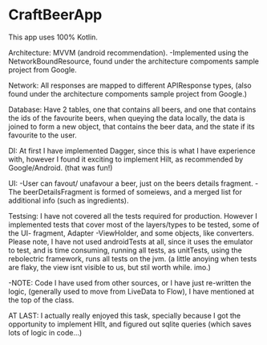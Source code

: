 # CraftBeerApp

This app uses 100% Kotlin.

Architecture:
MVVM (android recommendation).
-Implemented using the NetworkBoundResource, found under the architecture compoments sample project from Google.

Network:
All responses are mapped to different APIResponse types, (also found under the architecture compoments sample project from Google.)

Database:
Have 2 tables, one that contains all beers, and one that contains the ids of the favourite beers, when queying the data locally,
the data is joined to form a new object, that contains the beer data, and the state if its favourite to the user.

DI:
At first I have implemented Dagger, since this is what I have experience with, however I found it exciting to implement Hilt, as recommended by Google/Android. 
(that was fun!)

UI:
-User can favout/ unafavour a beer, just on the beers details fragment.
-The beerDetailsFragment is formed of someiews, and a merged list for additional info (such as ingredients).

Testsing:
I have not covered all the tests required for production. However I implemented tests that cover most of the layers/types to be tested, some of the UI- fragment,
Adapter -ViewHolder, and some objects, like converters.
Please note, I have not used androidTests at all, since it uses the emulator to test, and is time consuming, running all tests, as unitTests, 
using the rebolectric framework, runs all tests on the jvm. (a little anoying when tests are flaky, the view isnt visible to us, but stil worth while. imo.)

-NOTE:
Code I have used from other sources, or I have just re-written the logic, (generally used to move from LiveData to Flow), I have mentioned at the top of the class.

AT LAST:
I actually really enjoyed this task, specially because I got the opportunity to implement HIlt, and figured out sqlite queries (which saves lots of logic in code...) 



